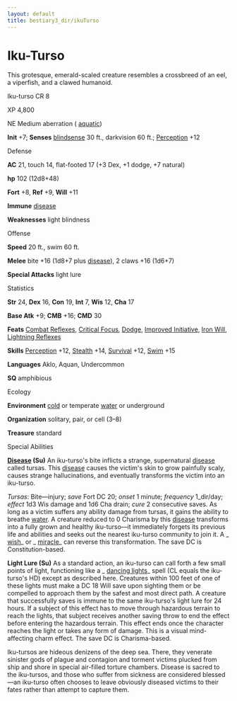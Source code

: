 ```yaml
---
layout: default
title: bestiary3_dir/ikuTurso
---
```

# Iku-Turso

This grotesque, emerald-scaled creature resembles a crossbreed of an eel, a viperfish, and a clawed humanoid.

Iku-turso CR 8

XP 4,800

NE Medium aberration ( [aquatic](../monsters_dir/creatureTypes#_aquatic-subtype))

**Init** +7; **Senses** [blindsense](../monsters_dir/universalMonsterRules#_blindsense) 30 ft., darkvision 60 ft.; [Perception](../skills_dir/perception#_perception) +12

Defense

**AC** 21, touch 14, flat-footed 17 (+3 Dex, +1 dodge, +7 natural)

**hp** 102 (12d8+48)

**Fort** +8, **Ref** +9, **Will** +11

**Immune** [disease](../monsters_dir/universalMonsterRules#_disease-(ex-or-su))

**Weaknesses** light blindness

Offense

**Speed** 20 ft., swim 60 ft.

**Melee** bite +16 (1d8+7 plus [disease](../monsters_dir/universalMonsterRules#_disease-(ex-or-su))), 2 claws +16 (1d6+7)

**Special Attacks** light lure

Statistics

**Str** 24, **Dex** 16, **Con** 19, **Int** 7, **Wis** 12, **Cha** 17

**Base Atk** +9; **CMB** +16; **CMD** 30

**Feats** [Combat Reflexes](../feats#_combat-reflexes), [Critical Focus](../feats#_critical-focus), [Dodge](../feats#_dodge), [Improved Initiative](../feats#_improved-initiative), [Iron Will](../feats#_iron-will), [Lightning Reflexes](../feats#_lightning-reflexes)

**Skills** [Perception](../skills_dir/perception#_perception) +12, [Stealth](../skills_dir/stealth#_stealth) +14, [Survival](../skills_dir/survival#_survival) +12, [Swim](../skills_dir/swim#_swim) +15

**Languages** Aklo, Aquan, Undercommon

**SQ** amphibious

Ecology

**Environment** [cold](../monsters_dir/creatureTypes#_cold-subtype) or temperate [water](../monsters_dir/creatureTypes#_water-subtype) or underground

**Organization** solitary, pair, or cell (3–8)

**Treasure** standard

Special Abilities

**[Disease](../monsters_dir/universalMonsterRules#_disease-(ex-or-su)) (Su)** An iku-turso's bite inflicts a strange, supernatural [disease](../monsters_dir/universalMonsterRules#_disease-(ex-or-su)) called tursas. This [disease](../monsters_dir/universalMonsterRules#_disease-(ex-or-su)) causes the victim's skin to grow painfully scaly, causes strange hallucinations, and eventually transforms the victim into an iku-turso.

_Tursas_: Bite—injury; _save_ Fort DC 20; _onset_ 1 minute; _frequency_ 1_dir/day; _effect_ 1d3 Wis damage and 1d6 Cha drain; _cure_ 2 consecutive saves. As long as a victim suffers any ability damage from tursas, it gains the ability to breathe [water](../monsters_dir/creatureTypes#_water-subtype). A creature reduced to 0 Charisma by this [disease](../monsters_dir/universalMonsterRules#_disease-(ex-or-su)) transforms into a fully grown and healthy iku-turso—it immediately forgets its previous life and abilities and seeks out the nearest iku-turso community to join it. A _ [wish](../spells_dir/wish#_wish)_ or _ [miracle](../spells_dir/miracle#_miracle)_ can reverse this transformation. The save DC is Constitution-based.

**Light Lure (Su)** As a standard action, an iku-turso can call forth a few small points of light, functioning like a _ [dancing lights](../spells_dir/dancingLights#_dancing-lights)_ spell (CL equals the iku-turso's HD) except as described here. Creatures within 100 feet of one of these lights must make a DC 18 Will save upon sighting them or be compelled to approach them by the safest and most direct path. A creature that successfully saves is immune to the same iku-turso's light lure for 24 hours. If a subject of this effect has to move through hazardous terrain to reach the lights, that subject receives another saving throw to end the effect before entering the hazardous terrain. This effect ends once the character reaches the light or takes any form of damage. This is a visual mind-affecting charm effect. The save DC is Charisma-based.

Iku-tursos are hideous denizens of the deep sea. There, they venerate sinister gods of plague and contagion and torment victims plucked from ship and shore in special air-filled torture chambers. Disease is sacred to the iku-tursos, and those who suffer from sickness are considered blessed—an iku-turso often chooses to leave obviously diseased victims to their fates rather than attempt to capture them.

